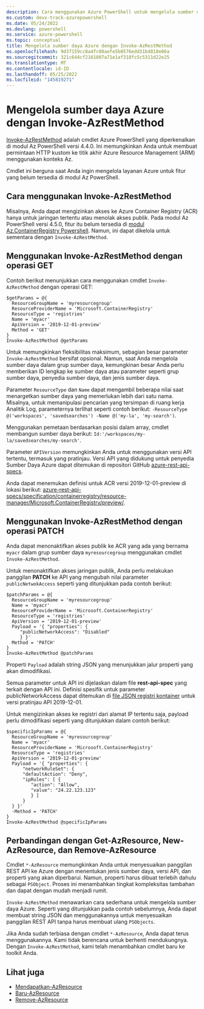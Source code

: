 ```yaml
---
description: Cara menggunakan Azure PowerShell untuk mengelola sumber daya dengan cmdlet Invoke-AzRestMethod.
ms.custom: devx-track-azurepowershell
ms.date: 05/24/2022
ms.devlang: powershell
ms.service: azure-powershell
ms.topic: conceptual
title: Mengelola sumber daya Azure dengan Invoke-AzRestMethod
ms.openlocfilehash: 9d37159cc8a4fc08aefe5b0576edd31bd818e06a
ms.sourcegitcommit: 321c644cf2161807a71e1af318fc5c5311d22e25
ms.translationtype: MT
ms.contentlocale: id-ID
ms.lasthandoff: 05/25/2022
ms.locfileid: "145819271"
---
```

# <a name="manage-azure-resources-with-invoke-azrestmethod"></a>Mengelola sumber daya Azure dengan Invoke-AzRestMethod

[Invoke-AzRestMethod](/powershell/module/az.accounts/invoke-azrestmethod) adalah cmdlet Azure PowerShell yang diperkenalkan di modul Az PowerShell versi 4.4.0. Ini memungkinkan Anda untuk membuat permintaan HTTP kustom ke titik akhir Azure Resource Management (ARM) menggunakan konteks Az.

Cmdlet ini berguna saat Anda ingin mengelola layanan Azure untuk fitur yang belum tersedia di modul Az PowerShell.

## <a name="how-to-use-invoke-azrestmethod"></a>Cara menggunakan Invoke-AzRestMethod

Misalnya, Anda dapat mengizinkan akses ke Azure Container Registry (ACR) hanya untuk jaringan tertentu atau menolak akses publik. Pada modul Az PowerShell versi 4.5.0, fitur itu belum tersedia di [modul Az.ContainerRegistry Powershell](/powershell/module/Az.ContainerRegistry/). Namun, ini dapat dikelola untuk sementara dengan `Invoke-AzRestMethod`.

## <a name="using-invoke-azrestmethod-with-get-operations"></a>Menggunakan Invoke-AzRestMethod dengan operasi GET

Contoh berikut menunjukkan cara menggunakan cmdlet `Invoke-AzRestMethod` dengan operasi GET:

```azurepowershell-interactive
$getParams = @{
  ResourceGroupName = 'myresourcegroup'
  ResourceProviderName = 'Microsoft.ContainerRegistry'
  ResourceType = 'registries'
  Name = 'myacr'
  ApiVersion = '2019-12-01-preview'
  Method = 'GET'
}
Invoke-AzRestMethod @getParams
```

Untuk memungkinkan fleksibilitas maksimum, sebagian besar parameter `Invoke-AzRestMethod` bersifat opsional.
Namun, saat Anda mengelola sumber daya dalam grup sumber daya, kemungkinan besar Anda perlu memberikan ID lengkap ke sumber daya atau parameter seperti grup sumber daya, penyedia sumber daya, dan jenis sumber daya.

Parameter `ResourceType` dan `Name` dapat mengambil beberapa nilai saat menargetkan sumber daya yang memerlukan lebih dari satu nama. Misalnya, untuk memanipulasi pencarian yang tersimpan di ruang kerja Analitik Log, parameternya terlihat seperti contoh berikut: `-ResourceType @('workspaces', 'savedsearches') -Name @('my-la', 'my-search')`.

Menggunakan pemetaan berdasarkan posisi dalam array, cmdlet membangun sumber daya berikut: `Id:'/workspaces/my-la/savedsearches/my-search'`.

Parameter `APIVersion` memungkinkan Anda untuk menggunakan versi API tertentu, termasuk yang pratinjau. Versi API yang didukung untuk penyedia Sumber Daya Azure dapat ditemukan di repositori GitHub [azure-rest-api-specs](https://github.com/Azure/azure-rest-api-specs).

Anda dapat menemukan definisi untuk ACR versi 2019-12-01-preview di lokasi berikut: [azure-rest-api-specs/specification/containerregistry/resource-manager/Microsoft.ContainerRegistry/preview/](https://github.com/Azure/azure-rest-api-specs/tree/master/specification/containerregistry/resource-manager/Microsoft.ContainerRegistry/preview).

## <a name="using-invoke-azrestmethod-with-patch-operations"></a>Menggunakan Invoke-AzRestMethod dengan operasi PATCH

Anda dapat menonaktifkan akses publik ke ACR yang ada yang bernama `myacr` dalam grup sumber daya `myresourcegroup` menggunakan cmdlet `Invoke-AzRestMethod`.

Untuk menonaktifkan akses jaringan publik, Anda perlu melakukan panggilan **PATCH** ke API yang mengubah nilai parameter `publicNetwokAccess` seperti yang ditunjukkan pada contoh berikut:

```azurepowershell-interactive
$patchParams = @{
  ResourceGroupName = 'myresourcegroup'
  Name = 'myacr'
  ResourceProviderName = 'Microsoft.ContainerRegistry'
  ResourceType = 'registries'
  ApiVersion = '2019-12-01-preview'
  Payload = '{ "properties": {
     "publicNetworkAccess": "Disabled"
     } }'
  Method = 'PATCH'
}
Invoke-AzRestMethod @patchParams
```

Properti `Payload` adalah string JSON yang menunjukkan jalur properti yang akan dimodifikasi.

Semua parameter untuk API ini dijelaskan dalam file **rest-api-spec** yang terkait dengan API ini.
Definisi spesifik untuk parameter publicNetworkAccess dapat ditemukan di [file JSON registri kontainer](https://github.com/Azure/azure-rest-api-specs/blob/2a9da9a79d0a7b74089567ec4f0289f3e0f31bec/specification/containerregistry/resource-manager/Microsoft.ContainerRegistry/preview/2019-12-01-preview/containerregistry.json) untuk versi pratinjau API 2019-12-01.

Untuk mengizinkan akses ke registri dari alamat IP tertentu saja, payload perlu dimodifikasi seperti yang ditunjukkan dalam contoh berikut:

```azurepowershell-interactive
$specificIpParams = @{
  ResourceGroupName = 'myresourcegroup'
  Name = 'myacr'
  ResourceProviderName = 'Microsoft.ContainerRegistry'
  ResourceType = 'registries'
  ApiVersion = '2019-12-01-preview'
  Payload = '{ "properties": {
      "networkRuleSet": {
      "defaultAction": "Deny",
      "ipRules": [ {
         "action": "Allow",
         "value": "24.22.123.123"
         } ]
      }
  } }'
  -Method = 'PATCH'
}
Invoke-AzRestMethod @specificIpParams
```

## <a name="comparison-to-get-azresource-new-azresource-and-remove-azresource"></a>Perbandingan dengan Get-AzResource, New-AzResource, dan Remove-AzResource

Cmdlet `*-AzResource` memungkinkan Anda untuk menyesuaikan panggilan REST API ke Azure dengan menentukan jenis sumber daya, versi API, dan properti yang akan diperbarui. Namun, properti harus dibuat terlebih dahulu sebagai `PSObject`. Proses ini menambahkan tingkat kompleksitas tambahan dan dapat dengan mudah menjadi rumit.

`Invoke-AzRestMethod` menawarkan cara sederhana untuk mengelola sumber daya Azure. Seperti yang ditunjukkan pada contoh sebelumnya, Anda dapat membuat string JSON dan menggunakannya untuk menyesuaikan panggilan REST API tanpa harus membuat ulang `PSObjects`.

Jika Anda sudah terbiasa dengan cmdlet `*-AzResource`, Anda dapat terus menggunakannya. Kami tidak berencana untuk berhenti mendukungnya. Dengan `Invoke-AzRestMethod`, kami telah menambahkan cmdlet baru ke toolkit Anda.

## <a name="see-also"></a>Lihat juga

- [Mendapatkan-AzResource](/powershell/module/az.resources/get-azresource)
- [Baru-AzResource](/powershell/module/az.resources/new-azresource)
- [Remove-AzResource](/powershell/module/az.resources/remove-azresource)

